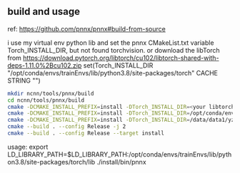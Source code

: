 


## build and usage
ref: https://github.com/pnnx/pnnx#build-from-source

i use my virtual env python lib and set the pnnx CMakeList.txt variable Torch_INSTALL_DIR, but not found torchvision.
or  download the libTorch from https://download.pytorch.org/libtorch/cu102/libtorch-shared-with-deps-1.11.0%2Bcu102.zip
set(Torch_INSTALL_DIR "/opt/conda/envs/trainEnvs/lib/python3.8/site-packages/torch" CACHE STRING "")

```bash
mkdir ncnn/tools/pnnx/build
cd ncnn/tools/pnnx/build
cmake -DCMAKE_INSTALL_PREFIX=install -DTorch_INSTALL_DIR=<your libtorch dir> ..
cmake -DCMAKE_INSTALL_PREFIX=install -DTorch_INSTALL_DIR=/opt/conda/envs/trainEnvs/lib/python3.8/site-packages/torch ..
cmake -DCMAKE_INSTALL_PREFIX=install -DTorch_INSTALL_DIR=/data/data1/yzh/projects/ncnnlib/libtorch ..
cmake --build . --config Release -j 2
cmake --build . --config Release --target install

```
usage:
export LD_LIBRARY_PATH=$LD_LIBRARY_PATH:/opt/conda/envs/trainEnvs/lib/python3.8/site-packages/torch/lib
./install/bin/pnnx
